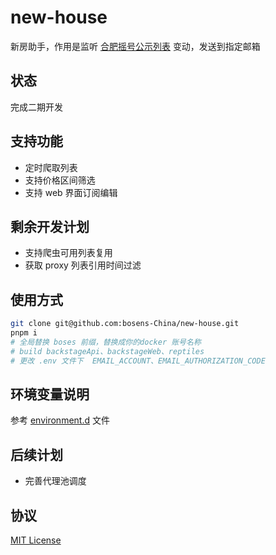 # new-house

新房助手，作用是监听 [合肥摇号公示列表](http://60.173.254.126:8888/) 变动，发送到指定邮箱

## 状态

完成二期开发

## 支持功能

- 定时爬取列表
- 支持价格区间筛选
- 支持 web 界面订阅编辑

## 剩余开发计划

- 支持爬虫可用列表复用
- 获取 proxy 列表引用时间过滤

## 使用方式

```sh
git clone git@github.com:bosens-China/new-house.git
pnpm i
# 全局替换 boses 前缀，替换成你的docker 账号名称
# build backstageApi、backstageWeb、reptiles
# 更改 .env 文件下  EMAIL_ACCOUNT、EMAIL_AUTHORIZATION_CODE
```

## 环境变量说明

参考 [environment.d](./environment.d.ts) 文件

## 后续计划

- 完善代理池调度

## 协议

[MIT License](./License)
